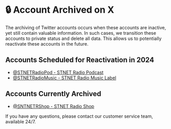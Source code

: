 # 🔒 Account Archived on X

The archiving of Twitter accounts occurs when these accounts are inactive, yet still contain valuable information. In such cases, we transition these accounts to private status and delete all data. This allows us to potentially reactivate these accounts in the future.

## Accounts Scheduled for Reactivation in 2024

* [@STNETRadioPod - STNET Radio Podcast](https://twitter.com/STNETRadioPod)
* [@STNETRadioMusic - STNET Radio Music Label](https://twitter.com/STNETRadioMusic)

## Accounts Currently Archived

* [@SNTNETRShop - STNET Radio Shop](https://twitter.com/STNETRShop)

If you have any questions, please contact our customer service team, available 24/7.

